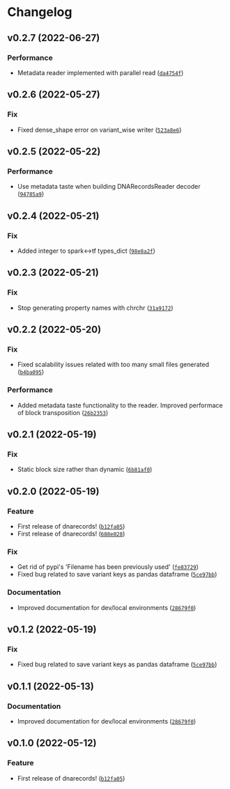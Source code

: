 # Changelog

<!--next-version-placeholder-->

## v0.2.7 (2022-06-27)
### Performance
* Metadata reader implemented with parallel read ([`da4754f`](https://github.com/amanas/dnarecords/commit/da4754f61719269e1f84f27836029b5d7f3154a2))

## v0.2.6 (2022-05-27)
### Fix
* Fixed dense_shape error on variant_wise writer ([`523a8e6`](https://github.com/amanas/dnarecords/commit/523a8e6cce8779f9363e09533b1d3281481e1599))

## v0.2.5 (2022-05-22)
### Performance
* Use metadata taste when building DNARecordsReader decoder ([`94785a9`](https://github.com/amanas/dnarecords/commit/94785a92cc014b68952dfbea8754e52236163fbe))

## v0.2.4 (2022-05-21)
### Fix
* Added integer to spark<->tf types_dict ([`98e8a2f`](https://github.com/amanas/dnarecords/commit/98e8a2f1adee8aebe47f847db29f093b5115607f))

## v0.2.3 (2022-05-21)
### Fix
* Stop generating property names with chrchr ([`31a9172`](https://github.com/amanas/dnarecords/commit/31a917204422c54a9219f040f9a4f8d7546de66b))

## v0.2.2 (2022-05-20)
### Fix
* Fixed scalability issues related with too many small files generated ([`b4ba095`](https://github.com/amanas/dnarecords/commit/b4ba09581e803f3117f5dba4ec5751ee939c03eb))

### Performance
* Added metadata taste functionality to the reader. Improved performace of block transposition ([`26b2353`](https://github.com/amanas/dnarecords/commit/26b2353c28fc5642c84002002c51d0363ec84c85))

## v0.2.1 (2022-05-19)
### Fix
* Static block size rather than dynamic ([`6b81af0`](https://github.com/amanas/dnarecords/commit/6b81af01443d62417f9894a418b2562f89859068))

## v0.2.0 (2022-05-19)
### Feature
* First release of dnarecords! ([`b12fa05`](https://github.com/amanas/dnarecords/commit/b12fa055859b1f92bddd2cf6707c50bbcf1d8593))
* First release of dnarecords! ([`688e028`](https://github.com/amanas/dnarecords/commit/688e028d62706cb32ab6563531bc36bfe791a381))

### Fix
* Get rid of pypi's 'Filename has been previously used' ([`fe83729`](https://github.com/amanas/dnarecords/commit/fe8372949a8181e8cb75f89536e09696f312c9f9))
* Fixed bug related to save variant keys as pandas dataframe ([`5ce97bb`](https://github.com/amanas/dnarecords/commit/5ce97bb05939b8ca8f48c208e277412544c12d0e))

### Documentation
* Improved documentation for dev/local environments ([`28679f0`](https://github.com/amanas/dnarecords/commit/28679f05940a79687bc01431019e3dbb8c8e4240))

## v0.1.2 (2022-05-19)
### Fix
* Fixed bug related to save variant keys as pandas dataframe ([`5ce97bb`](https://github.com/amanas/dnarecords/commit/5ce97bb05939b8ca8f48c208e277412544c12d0e))

## v0.1.1 (2022-05-13)
### Documentation
* Improved documentation for dev/local environments ([`28679f0`](https://github.com/amanas/dnarecords/commit/28679f05940a79687bc01431019e3dbb8c8e4240))

## v0.1.0 (2022-05-12)
### Feature
* First release of dnarecords! ([`b12fa05`](https://github.com/amanas/dnarecords/commit/b12fa055859b1f92bddd2cf6707c50bbcf1d8593))
